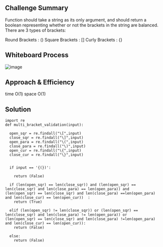 ## Challenge Summary

Function should take a string as its only argument, and should return a boolean representing whether or not the brackets in the string are balanced. There are 3 types of brackets:

Round Brackets : ()
Square Brackets : []
Curly Brackets : {}

## Whiteboard Process

![image](https://user-images.githubusercontent.com/79086986/122997611-dbcab100-d3b4-11eb-8bf9-03023d9e89e8.png)


## Approach & Efficiency

time O(1) space O(1)

## Solution

```
import re
def multi_bracket_validation(input):

  open_sqr = re.findall("\[",input)
  close_sqr = re.findall("\]",input)
  open_para = re.findall("\(",input)
  close_para = re.findall("\)",input)
  open_cur = re.findall("\{",input)
  close_cur = re.findall("\}",input)


  if input == '{(})':

    return (False)

  if (len(open_sqr) == len(close_sqr)) and (len(open_sqr) == len(close_sqr) and len(close_para) == len(open_para)) and (len(open_sqr) == len(close_sqr) and len(close_para) ==len(open_para) and len(close_cur) == len(open_cur))  :
    return (True)

  elif (len(open_sqr) != len(close_sqr)) or (len(open_sqr) == len(close_sqr) and len(close_para) != len(open_para)) or (len(open_sqr) == len(close_sqr) and len(close_para) !=len(open_para) and len(close_cur) == len(open_cur)):
    return (False)

  else:
    return (False)

```
